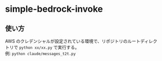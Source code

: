 # simple-bedrock-invoke

## 使い方
AWS のクレデンシャルが設定されている環境で、リポジトリのルートディレクトリで `python xx/xx.py` で実行する。  
例: `python claude/messages_t2t.py`  
